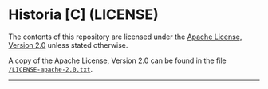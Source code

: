 <!-- Author (Created): Roger "Equah" Hürzeler -->
<!-- Date (Created): 12019.12.24 HE -->
<!-- License: apache-2.0 -->

**Historia [C] (LICENSE)**
================================================================================

The contents of this repository are licensed under the [Apache License, Version 2.0](http://www.apache.org/licenses/LICENSE-2.0) unless stated otherwise.

A copy of the Apache License, Version 2.0 can be found in the file [`/LICENSE-apache-2.0.txt`](https://github.com/TheEquah/Historia-c/blob/master/LICENSE-apache-2.0.txt).

--------------------------------------------------------------------------------
